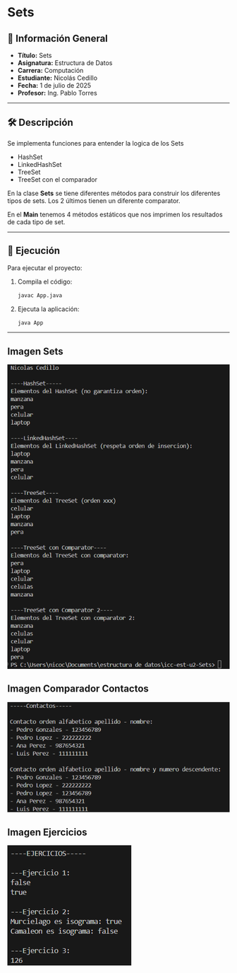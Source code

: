 # Sets

## 📌 Información General

- **Título:** Sets
- **Asignatura:** Estructura de Datos
- **Carrera:** Computación
- **Estudiante:** Nicolás Cedillo
- **Fecha:** 1 de julio de 2025
- **Profesor:** Ing. Pablo Torres

---

## 🛠️ Descripción

Se implementa funciones para entender la logica de los Sets
- HashSet
- LinkedHashSet
- TreeSet
- TreeSet con el comparador

En la clase **Sets** se tiene diferentes métodos para construir los diferentes tipos de sets.
Los 2 últimos tienen un diferente comparator.


En el **Main** tenemos 4 métodos estáticos que nos imprimen los resultados de cada tipo de set.

---

## 🚀 Ejecución

Para ejecutar el proyecto:

1. Compila el código:
    ```bash
    javac App.java
    ```
2. Ejecuta la aplicación:
    ```bash
    java App
    ```

---

## Imagen Sets

![Resultado](./capturas_sets.png)

## Imagen Comparador Contactos

![Resultado](./captura_contactos.png)

## Imagen Ejercicios

![Resultado](./captura_ejercicios.png)



